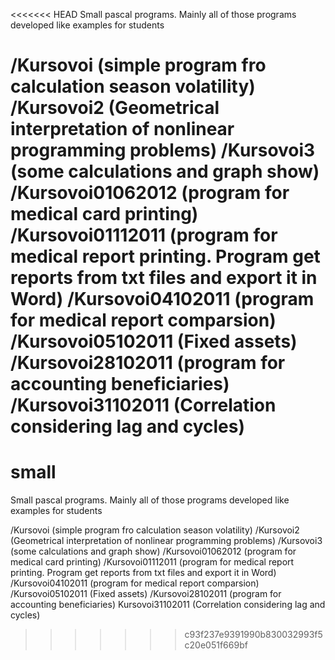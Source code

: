 <<<<<<< HEAD
Small pascal programs. Mainly all of those programs developed like examples for students

/Kursovoi (simple program fro calculation season volatility)
/Kursovoi2 (Geometrical interpretation of nonlinear programming problems)
/Kursovoi3 (some calculations and graph show) /Kursovoi01062012 (program for medical card printing)
/Kursovoi01112011 (program for medical report printing. Program get reports from txt files and export it in Word) 
/Kursovoi04102011 (program for medical report comparsion) 
/Kursovoi05102011 (Fixed assets) 
/Kursovoi28102011 (program for accounting beneficiaries) 
/Kursovoi31102011 (Correlation considering lag and cycles)
=======
small
=====

Small pascal programs. Mainly all of those programs developed like examples for students

/Kursovoi  (simple program fro calculation season volatility)
/Kursovoi2 (Geometrical interpretation of nonlinear programming problems)
/Kursovoi3 (some calculations and graph show)
/Kursovoi01062012 (program for medical card printing)
/Kursovoi01112011 (program for medical report printing. Program get reports from txt files and export it in Word)
/Kursovoi04102011 (program for medical report comparsion)
/Kursovoi05102011 (Fixed assets)
/Kursovoi28102011 (program for accounting beneficiaries)
Kursovoi31102011  (Correlation considering lag and cycles)


>>>>>>> c93f237e9391990b830032993f5c20e051f669bf
